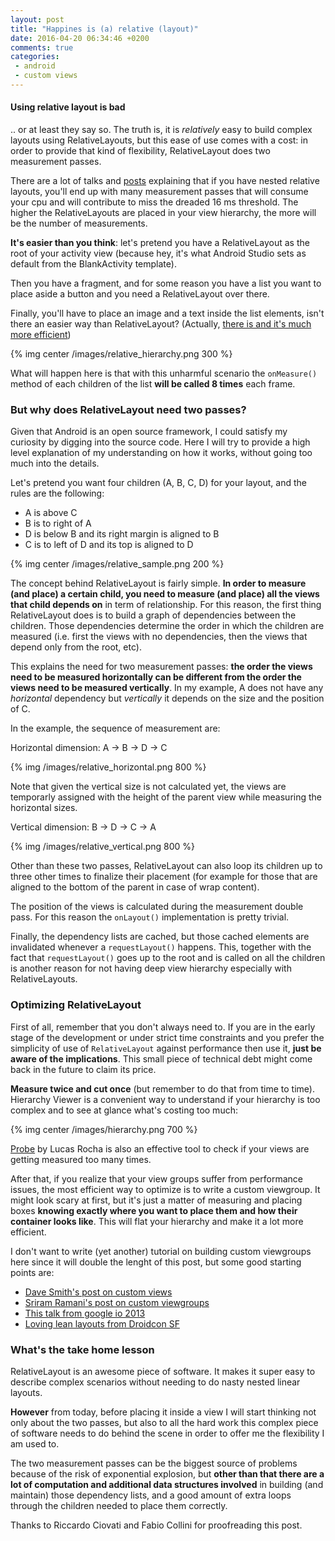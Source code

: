 ```yaml
---
layout: post
title: "Happines is (a) relative (layout)"
date: 2016-04-20 06:34:46 +0200
comments: true
categories: 
 - android
 - custom views
---
```

#### Using relative layout is bad
.. or at least they say so.
The truth is, it is _relatively_ easy to build complex layouts using RelativeLayouts, but this ease of use comes with a cost: in order to provide that kind of flexibility, RelativeLayout does two measurement passes.

There are a lot of talks and [posts](https://medium.com/google-developers/developing-for-android-iii-2efc140167fd#.wpqgdu3xs) explaining that if you have nested relative layouts, you'll end up with many measurement passes that will consume your cpu and will contribute to miss the dreaded 16 ms threshold. The higher the RelativeLayouts are placed in your view hierarchy, the more will be the number of measurements.

**It's easier than you think**: let's pretend you have a RelativeLayout as the root of your activity view (because hey, it's what Android Studio sets as default from the BlankActivity template).

Then you have a fragment, and for some reason you have a list you want to place aside a button and you need a RelativeLayout over there.

Finally, you'll have to place an image and a text inside the list elements, isn't there an easier way than RelativeLayout? (Actually, [there is and it's much more efficient](http://antonioleiva.com/textview_power_drawables/))

{% img center /images/relative_hierarchy.png 300 %}

What will happen here is that with this unharmful scenario the `onMeasure()` method of each children of the list **will be called 8 times** each frame.

### But why does RelativeLayout need two passes? 
Given that Android is an open source framework, I could satisfy my curiosity by digging into the source code. Here I will try to provide a high level explanation of my understanding on how it works, without going too much into the details.

Let's pretend you want four children (A, B, C, D) for your layout, and the rules are the following:


* A is above C
* B is to right of A
* D is below B and its right margin is aligned to B
* C is to left of D and its top is aligned to D

{% img center /images/relative_sample.png 200 %}


The concept behind RelativeLayout is fairly simple. **In order to measure (and place) a certain child, you need to measure (and place) all the views that child depends on** in term of relationship. For this reason, the first thing RelativeLayout does is to build a graph of dependencies between the children. Those dependencies determine the order in which the children are measured (i.e. first the views with no dependencies, then the views that depend only from the root, etc).

This explains the need for two measurement passes: **the order the views need to be measured horizontally can be different from the order the views need to be measured vertically**. In my example, A does not have any _horizontal_ dependency but _vertically_ it depends on the size and the position of C.

In the example, the sequence of measurement are:

Horizontal dimension:
A -> B -> D -> C

{% img /images/relative_horizontal.png 800 %}

Note that given the vertical size is not calculated yet, the views are temporarly assigned with the height of the parent view while measuring the horizontal sizes.

Vertical dimension:
B -> D -> C -> A

{% img /images/relative_vertical.png 800 %}

Other than these two passes, RelativeLayout can also loop its children up to three other times to finalize their placement (for example for those that are aligned to the bottom of the parent in case of wrap content).

The position of the views is calculated during the measurement double pass. For this reason the `onLayout()` implementation is pretty trivial.

Finally, the dependency lists are cached, but those cached elements are invalidated whenever a `requestLayout()` happens. This, together with the fact that `requestLayout()` goes up to the root and is called on all the children is another reason for not having deep view hierarchy especially with RelativeLayouts.

### Optimizing RelativeLayout

First of all, remember that you don't always need to. If you are in the early stage of the development or under strict time constraints and you prefer the simplicity of use of `RelativeLayout` against performance then use it, **just be aware of the implications**. This small piece of technical debt might come back in the future to claim its price.

**Measure twice and cut once** (but remember to do that from time to time). Hierarchy Viewer is a convenient way to understand if your hierarchy is too complex and to see at glance what's costing too much:

{% img center /images/hierarchy.png 700 %}

[Probe](https://github.com/lucasr/probe) by Lucas Rocha is also an effective tool to check if your views are getting measured too many times.

After that, if you realize that your view groups suffer from performance issues, the most efficient way to optimize is to write a custom viewgroup. It might look scary at first, but it's just a matter of measuring and placing boxes **knowing exactly where you want to place them and how their container looks like**. This will flat your hierarchy and make it a lot more efficient.

I don't want to write (yet another) tutorial on building custom viewgroups here since it will double the lenght of this post, but some good starting points are:

* [Dave Smith's post on custom views](https://newcircle.com/s/post/1663/tutorial_enhancing_android_ui_with_custom_views_dave_smith_video)
* [Sriram Ramani's post on custom viewgroups](https://sriramramani.wordpress.com/2015/05/06/custom-viewgroups/)
* [This talk from google io 2013](https://www.youtube.com/watch?v=NYtB6mlu7vA)
* [Loving lean layouts from Droidcon SF](https://www.youtube.com/watch?v=-xAdDqwaWJk) 


### What's the take home lesson

RelativeLayout is an awesome piece of software. It makes it super easy to describe complex scenarios without needing to do nasty nested linear layouts.

**However** from today, before placing it inside a view I will start thinking not only about the two passes, but also to all the hard work this complex piece of software needs to do behind the scene in order to offer me the flexibility I am used to.

The two measurement passes can be the biggest source of problems because of the risk of exponential explosion, but **other than that there are a lot of computation and additional data structures involved** in building (and maintain) those dependency lists, and a good amount of extra loops through the children needed to place them correctly. 


Thanks to Riccardo Ciovati and Fabio Collini for proofreading this post.

